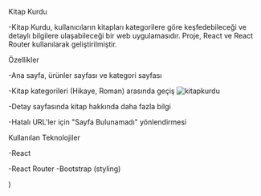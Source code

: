 Kitap Kurdu

-Kitap Kurdu, kullanıcıların kitapları kategorilere göre keşfedebileceği ve detaylı bilgilere ulaşabileceği bir web uygulamasıdır. Proje, React ve React Router kullanılarak geliştirilmiştir.

Özellikler

-Ana sayfa, ürünler sayfası ve kategori sayfası

-Kitap kategorileri (Hikaye, Roman) arasında geçiş
![kitapkurdu](https://github.com/user-attachments/assets/04a90c44-d3f3-4380-a8bc-0eb30374b557)

-Detay sayfasında kitap hakkında daha fazla bilgi

-Hatalı URL'ler için "Sayfa Bulunamadı" yönlendirmesi

Kullanılan Teknolojiler

-React

-React Router
-Bootstrap (styling)




)
